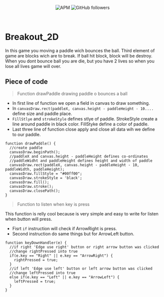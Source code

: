 <p align="center">
<img alt="APM" src="https://img.shields.io/apm/l/vim-mode?color=blue">
  <img alt="GitHub followers" src="https://img.shields.io/github/followers/JanKolo04?style=social">   
</p>

</br>

# Breakout_2D

In this game you moving a paddle wich bounces the ball. Third element of game are blocks wich are to break. If ball hit block, block will be destroy. When you dont bounce ball you are die, but you have 2 lives so when you lose all lives game will over.

## Piece of code

> Function drawPaddle drawing paddle o bounces a ball
- In first line of function we open a field in canvas to draw something.
- In `canvasDraw.rect(paddleX, canvas.height - paddleHeight - 10....` define size and paddle place.
- `FillStlye` and `strokeStyle` defines stlye of paddle. StrokeStyle create a line around paddle in black color. FillStyke define a color of paddle.
- Last three line of function close apply and close all data wih we define to our paddle.
```JS
function drawPaddle() {
  //create paddle
  canvasDraw.beginPath();
  //paddleX and canvas.height - paddleHeight defines co-ordinates
  //paddleWidht and paddleHeight defines height and width of paddle
  canvasDraw.rect(paddleX, canvas.height - paddleHeight - 10, paddleWidth, paddleHeight);
  canvasDraw.fillStyle = "#00ff00";
  canvasDraw.strokeStyle = 'black';
  canvasDraw.fill();
  canvasDraw.stroke();
  canvasDraw.closePath();	
}
```

> Function to listen when key is press

This function is relly cool because is very simple and easy to write for listen when button will press.
- Fisrt `if` instruction will check if ArrowRight is press.
- Second instruction do same things but for ArrowLeft button.
```JS
function keyDownHandler(e) {
  //if right 'Edge use right' button or right arrow button was clicked
  //change rightPressed into true
  if(e.key == "Right" || e.key == "ArrowRight") {
    rightPressed = true;
  }
  //if left 'Edge use left' button or left arrow button was clicked
  //change leftPressed into true
  else if(e.key == "Left" || e.key == "ArrowLeft") {
    leftPressed = true;
  }
}
```
